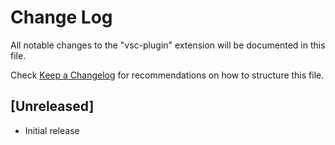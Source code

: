 # Change Log

All notable changes to the "vsc-plugin" extension will be documented in this file.

Check [Keep a Changelog](http://keepachangelog.com/) for recommendations on how to structure this file.

## [Unreleased]

- Initial release